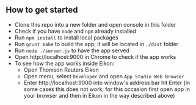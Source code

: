 ## How to get started

+ Clone this repo into a new folder and open console in this folder
+ Check if you have `node` and `npm` already installed
+ Run `npm install` to install local packages
+ Run `grunt make` to build the app; it will be located in `./dist` folder
+ Run `node ./server.js` to have the app served
+ Open http://localhost:9000 in Chrome to check if the app works
+ To see how the app works inside Eikon:
  + Open Thomson Reuters Eikon
  + Open menu, select `Developer` and open `App Studio Web Browser`
  + Enter http://localhost:9000 into window's address bar hit Enter (in some cases this does not work; for this occasion first open app in your browser and then in Eikon in the way described above)
  
